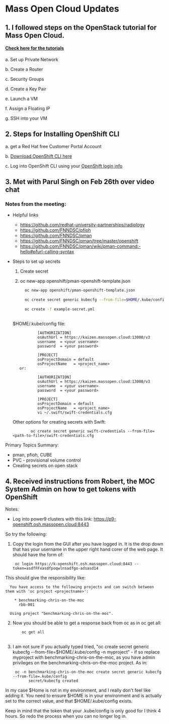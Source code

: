 # Mass Open Cloud Updates

## 1. I followed steps on the OpenStack tutorial for Mass Open Cloud.
#### [Check here for the tutorials](https://github.com/CCI-MOC/moc-public/wiki/OpenStack-Tutorial-Index)

  a. Set up Private Network

  b. Create a Router

  c. Security Groups

  d. Create a Key Pair

  e. Launch a VM

  f. Assign a Floating IP

  g. SSH into your VM

 ## 2. Steps for Installing OpenShift CLI
  
  a. get a Red Hat free Customer Portal Account

  b. [Download OpenShift CLI here](https://access.redhat.com/downloads/content/290/ver=4.3/rhel---8/4.3.3/x86_64/product-software)

  c. Log into OpenShift CLI using your [OpenShift login info](https://docs.openshift.com/container-platform/3.9/cli_reference/get_started_cli.html)
    
    
 ## 3. Met with Parul Singh on Feb 26th over video chat
 
 ### Notes from the meeting:
 - Helpful links
    - https://github.com/redhat-university-partnerships/radiology
    - https://github.com/FNNDSC/pfioh
    - https://github.com/FNNDSC/pman
    - https://github.com/FNNDSC/pman/tree/master/openshift
    - https://github.com/FNNDSC/pman/wiki/pman-command:-hello#pfurl-calling-syntax
    
    
 - Steps to set up secrets
 
      1. Create secret

      2. oc new-app openshift/pman-openshift-template.json
        
          ```bash
            oc new-app openshift/pman-openshift-template.json
            
            oc create secret generic kubecfg --from-file=$HOME/.kube/config -n myproject
            
            oc create -f example-secret.yml 
            
          ```

      $HOME/.kube/config file: 

                  [AUTHORIZATION]
                  osAuthUrl = https://kaizen.massopen.cloud:13000/v3
                  username  = <your username>
                  password  = <your password>

                  [PROJECT]
                  osProjectDomain = default
                  osProjectName   = <project_name>
          or: 

                  [AUTHORIZATION]
                  osAuthUrl = https://kaizen.massopen.cloud:13000/v3
                  username  = <your username>
                  password  = <your password>

                  [PROJECT]
                  osProjectDomain = default
                  osProjectName   = <project_name>
                  vi ~/.swift/swift-credentials.cfg 

      Other options for creating secrets with Swift: 

               oc create secret generic swift-credentials --from-file=<path-to-file>/swift-credentials.cfg


Primary Topics Summary:
- pman, pfioh, CUBE
- PVC - provisional volume control
- Creating secrets on open stack
 
 
 ## 4. Received instructions from Robert, the MOC System Admin on how to get tokens with OpenShift
 
 Notes:
 - Log into power9 clusters with this link: https://p9-openshift.osh.massopen.cloud:8443 

 So try the following:

1. Copy the login from the GUI after you have logged in.  It is the drop down that has your username in the upper right hand corer of the web page.  It should have the form of:

        oc login https://k-openshift.osh.massopen.cloud:8443 --token=asdfFFxasdfpoqwlnsadfgo-adsasd14

  This should give the responsibility like:
          
      You have access to the following projects and can switch between them with 'oc project <projectname>':

        * benchmarking-chris-on-the-moc
          rbb-001

      Using project "benchmarking-chris-on-the-moc".

2. Now you should be able to get a response back from oc as in oc get all:
    
    ```bash
        oc get all
            
     ```

3. I am not sure if you actually typed tried, "oc create secret generic kubecfg --from-file=$HOME/.kube/config -n myproject" - if so replace myproject with benchmarking-chris-on-the-moc, as you have admin privileges on the benchmarking-chris-on-the-moc project.  As in:

        oc -n benchmarking-chris-on-the-moc create secret generic kubecfg --from-file=.kube/config 
              secret/kubecfg created

In my case $Home is not in my environment, and I really don't feel like adding it.  You need to ensure $HOME is in your environment and is actually set to the correct value, and that $HOME/.kube/config exists.

Keep in mind that the token that your .kube/config is only good for I think 4 hours.  So redo the process when you can no longer log in.
